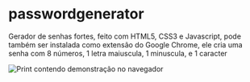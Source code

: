 # passwordgenerator
Gerador de senhas fortes, feito com HTML5, CSS3 e Javascript, pode também ser instalada como extensão do Google Chrome, ele cria uma senha com 8 números, 1 letra maiuscula, 1 minuscula, e 1 caracter

![Print contendo demonstração no navegador](/img/key_generator.png)
